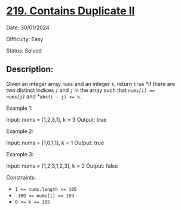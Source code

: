 # [219\. Contains Duplicate II](https://leetcode.com/problems/contains-duplicate-ii/)

Date: 30/01/2024

Difficulty: Easy

Status: Solved

## Description:

Given an integer array `nums` and an integer `k`, return `true` *if there are two distinct indices *`i`* and *`j`* in the array such that *`nums[i] == nums[j]`* and *`abs(i - j) <= k`.

Example 1:

Input: nums = [1,2,3,1], k = 3
Output: true

Example 2:

Input: nums = [1,0,1,1], k = 1
Output: true

Example 3:

Input: nums = [1,2,3,1,2,3], k = 2
Output: false

Constraints:

-   `1 <= nums.length <= 105`
-   `-109 <= nums[i] <= 109`
-   `0 <= k <= 105`
